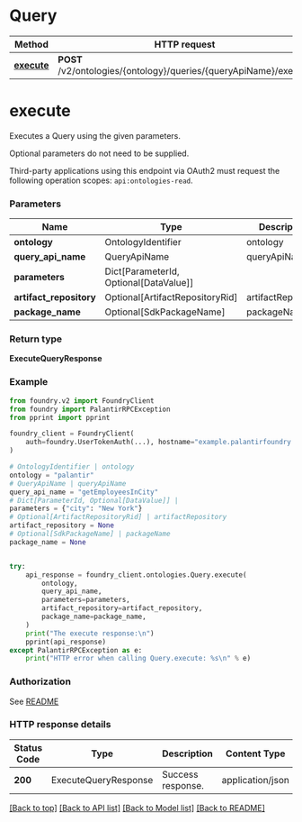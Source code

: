 # Query

Method | HTTP request |
------------- | ------------- |
[**execute**](#execute) | **POST** /v2/ontologies/{ontology}/queries/{queryApiName}/execute |

# **execute**
Executes a Query using the given parameters.

Optional parameters do not need to be supplied.

Third-party applications using this endpoint via OAuth2 must request the 
following operation scopes: `api:ontologies-read`.


### Parameters

Name | Type | Description  | Notes |
------------- | ------------- | ------------- | ------------- |
**ontology** | OntologyIdentifier | ontology |  |
**query_api_name** | QueryApiName | queryApiName |  |
**parameters** | Dict[ParameterId, Optional[DataValue]] |  |  |
**artifact_repository** | Optional[ArtifactRepositoryRid] | artifactRepository | [optional] |
**package_name** | Optional[SdkPackageName] | packageName | [optional] |

### Return type
**ExecuteQueryResponse**

### Example

```python
from foundry.v2 import FoundryClient
from foundry import PalantirRPCException
from pprint import pprint

foundry_client = FoundryClient(
    auth=foundry.UserTokenAuth(...), hostname="example.palantirfoundry.com"
)

# OntologyIdentifier | ontology
ontology = "palantir"
# QueryApiName | queryApiName
query_api_name = "getEmployeesInCity"
# Dict[ParameterId, Optional[DataValue]] |
parameters = {"city": "New York"}
# Optional[ArtifactRepositoryRid] | artifactRepository
artifact_repository = None
# Optional[SdkPackageName] | packageName
package_name = None


try:
    api_response = foundry_client.ontologies.Query.execute(
        ontology,
        query_api_name,
        parameters=parameters,
        artifact_repository=artifact_repository,
        package_name=package_name,
    )
    print("The execute response:\n")
    pprint(api_response)
except PalantirRPCException as e:
    print("HTTP error when calling Query.execute: %s\n" % e)

```



### Authorization

See [README](../../../README.md#authorization)

### HTTP response details
| Status Code | Type        | Description | Content Type |
|-------------|-------------|-------------|------------------|
**200** | ExecuteQueryResponse  | Success response. | application/json |

[[Back to top]](#) [[Back to API list]](../../../README.md#apis-v2-link) [[Back to Model list]](../../../README.md#models-v2-link) [[Back to README]](../../../README.md)


